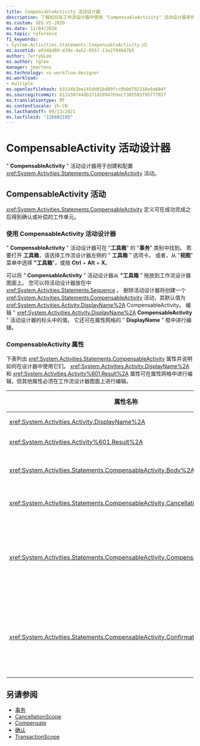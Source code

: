 ```yaml
---
title: CompensableActivity 活动设计器
description: 了解如何在工作流设计器中使用 "CompensableActivity" 活动设计器来创建和配置 CompensableActivity 活动。
ms.custom: SEO-VS-2020
ms.date: 11/04/2016
ms.topic: reference
f1_keywords:
- System.Activities.Statements.CompensableActivity.UI
ms.assetid: e0340d89-d39e-4a52-8557-13e27040d7b5
author: TerryGLee
ms.author: tglee
manager: jmartens
ms.technology: vs-workflow-designer
ms.workload:
- multiple
ms.openlocfilehash: b3334b2be145dd01bd89fcc0b0d792238e9a684f
ms.sourcegitcommit: b12a38744db371d2894769ecf305585f9577792f
ms.translationtype: MT
ms.contentlocale: zh-CN
ms.lasthandoff: 09/13/2021
ms.locfileid: "126602195"
---
```

# <a name="compensableactivity-activity-designer"></a>CompensableActivity 活动设计器

" **CompensableActivity** " 活动设计器用于创建和配置 <xref:System.Activities.Statements.CompensableActivity> 活动。

## <a name="the-compensableactivity-activity"></a>CompensableActivity 活动
 <xref:System.Activities.Statements.CompensableActivity> 定义可在成功完成之后得到确认或补偿的工作单元。

### <a name="using-the-compensableactivity-activity-designer"></a>使用 CompensableActivity 活动设计器
 " **CompensableActivity** " 活动设计器可在 "**工具箱**" 的 "**事务**" 类别中找到。 若要打开 **工具箱**，请选择工作流设计器左侧的 " **工具箱** " 选项卡。 或者，从 "**视图**" 菜单中选择 **"工具箱**"，或按 **Ctrl** + **Alt** + **X**。

 可以将 " **CompensableActivity** " 活动设计器从 **"工具箱** " 拖放到工作流设计器图面上。 您可以将活动设计器放在中 <xref:System.Activities.Statements.Sequence> 。 删除活动设计器将创建一个 <xref:System.Activities.Statements.CompensableActivity> 活动，其默认值为 <xref:System.Activities.Activity.DisplayName%2A> CompensableActivity。 编辑 " <xref:System.Activities.Activity.DisplayName%2A> **CompensableActivity** " 活动设计器的标头中的值。 它还可在属性网格的 " **DisplayName** " 框中进行编辑。

### <a name="the-compensableactivity-properties"></a>CompensableActivity 属性
 下表列出 <xref:System.Activities.Statements.CompensableActivity> 属性并说明如何在设计器中使用它们。 <xref:System.Activities.Activity.DisplayName%2A>和 <xref:System.Activities.Activity%601.Result%2A> 属性可在属性网格中进行编辑，但其他属性必须在工作流设计器图面上进行编辑。

|属性名称|必选|使用情况|
|-|--------------|-|
|<xref:System.Activities.Activity.DisplayName%2A>|错误|<xref:System.Activities.Statements.CompensableActivity> 活动的可选友好名称。 默认值为 CompensableActivity。|
|<xref:System.Activities.Activity%601.Result%2A>|错误|指定 <xref:System.Activities.Statements.CompensableActivity> 的返回值。 此属性必须在属性网格中进行编辑。|
|<xref:System.Activities.Statements.CompensableActivity.Body%2A>|正确|指定为其提供补偿、取消和确认逻辑的活动。 若要添加 <xref:System.Activities.Statements.CompensableActivity.Body%2A> 活动，请将 **"工具箱**" 中的活动拖放到 " **CompensableActivity** " 活动设计器的 "**正文**" 框中。 添加提示文本 "在此处放置活动"。|
|<xref:System.Activities.Statements.CompensableActivity.CancellationHandler%2A>|错误|指定在取消时执行的活动。 若要添加活动，请将其设计器从 **"工具箱**" 拖到 " **CompensableActivity** " 活动设计器上的 " **CancellationHandler** " 框。 添加提示文本 "在此处放置活动"。|
|<xref:System.Activities.Statements.CompensableActivity.CompensationHandler%2A>|错误|指定补偿 <xref:System.Activities.Statements.CompensableActivity.Body%2A> 活动时要执行的活动。 可使用 <xref:System.Activities.Statements.Compensate> 活动显式调用此处理程序。<br /><br /> 若要添加活动，请将其活动设计器从 **"工具箱**" 拖到 " **CompensableActivity** " 活动设计器上的 " **CompensationHandler** " 框中。 添加提示文本 "在此处放置活动"。|
|<xref:System.Activities.Statements.CompensableActivity.ConfirmationHandler%2A>|错误|指定确认 <xref:System.Activities.Statements.CompensableActivity.Body%2A> 活动时要执行的活动。 可使用 <xref:System.Activities.Statements.Confirm> 活动显式调用此处理程序。<br /><br /> 若要添加活动，请将其活动设计器从 **"工具箱**" 拖到 " **CompensableActivity** " 活动设计器上的 " **ConfirmationHandler** " 框中。 添加提示文本 "在此处放置活动"。|

## <a name="see-also"></a>另请参阅

- [事务](../workflow-designer/transaction-activity-designers.md)
- [CancellationScope](../workflow-designer/cancellationscope-activity-designer.md)
- [Compensate](../workflow-designer/compensate-activity-designer.md)
- [确认](../workflow-designer/confirm-activity-designer.md)
- [TransactionScope](../workflow-designer/transactionscope-activity-designer.md)
